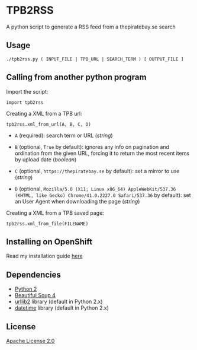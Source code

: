 TPB2RSS
=======

A python script to generate a RSS feed from a thepiratebay.se search

Usage
-----

```
./tpb2rss.py ( INPUT_FILE | TPB_URL | SEARCH_TERM ) [ OUTPUT_FILE ]
```

Calling from another python program
-----------------------------------

Import the script:

```
import tpb2rss
```

Creating a XML from a TPB url:

```
tpb2rss.xml_from_url(A, B, C, D)
```

- `A` (required): search term or URL (*string*)

- `B` (optional, `True` by default): ignores any info on pagination and ordination from the given URL, forcing it to return the most recent items by upload date (*boolean*)

- `C` (optional, `https://thepiratebay.se` by default): set a mirror to use (*string*)

- `D` (optional, `Mozilla/5.0 (X11; Linux x86_64) AppleWebKit/537.36 (KHTML, like Gecko) Chrome/41.0.2227.0 Safari/537.36` by default): set an User Agent when downloading the page (*string*)

Creating a XML from a TPB saved page:
```
tpb2rss.xml_from_file(FILENAME)
```

Installing on OpenShift
-----------------------

Read my installation guide [here](http://camporez.com/blog/tpb2rss-openshift)

Dependencies
------------

- [Python 2](http://docs.python.org/2/)
- [Beautiful Soup 4](http://www.crummy.com/software/BeautifulSoup/)
- [urllib2](https://docs.python.org/2/library/urllib2.html) library (default in Python 2.x)
- [datetime](https://docs.python.org/2/library/datetime.html) library (default in Python 2.x)

License
-------

[Apache License 2.0](https://github.com/camporez/tpb2rss/raw/master/LICENSE)
